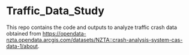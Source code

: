 # Traffic_Data_Study

This repo contains the code and outputs to analyze traffic crash data obtained from https://opendata-nzta.opendata.arcgis.com/datasets/NZTA::crash-analysis-system-cas-data-1/about.
